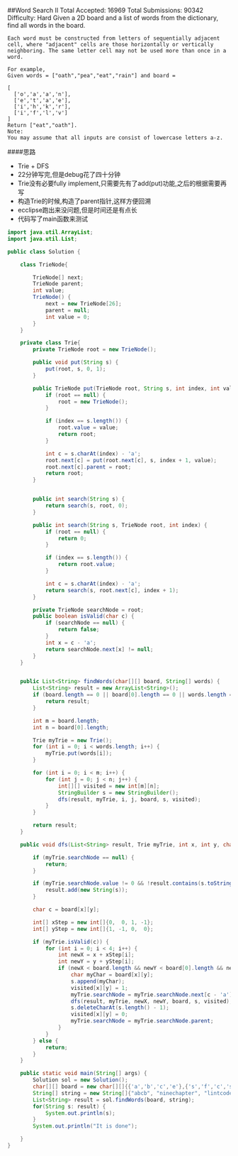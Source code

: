 ##Word Search II
	Total Accepted: 16969 Total Submissions: 90342 Difficulty: Hard
	Given a 2D board and a list of words from the dictionary, find all words in the board.

	Each word must be constructed from letters of sequentially adjacent cell, where "adjacent" cells are those horizontally or vertically neighboring. The same letter cell may not be used more than once in a word.

	For example,
	Given words = ["oath","pea","eat","rain"] and board =

	[
	  ['o','a','a','n'],
	  ['e','t','a','e'],
	  ['i','h','k','r'],
	  ['i','f','l','v']
	]
	Return ["eat","oath"].
	Note:
	You may assume that all inputs are consist of lowercase letters a-z.

####思路
- Trie + DFS
- 22分钟写完,但是debug花了四十分钟
- Trie没有必要fully implement,只需要先有了add(put)功能,之后的根据需要再写
- 构造Trie的时候,构造了parent指针,这样方便回溯
- ecclipse跑出来没问题,但是时间还是有点长
- 代码写了main函数来测试

```java
import java.util.ArrayList;
import java.util.List;

public class Solution {

    class TrieNode{

        TrieNode[] next;
        TrieNode parent;
        int value;
        TrieNode() {
            next = new TrieNode[26];
            parent = null;
            int value = 0;
        }
    }

    private class Trie{
        private TrieNode root = new TrieNode();

        public void put(String s) {
            put(root, s, 0, 1);
        }

        public TrieNode put(TrieNode root, String s, int index, int value) {
            if (root == null) {
                root = new TrieNode();
            }

            if (index == s.length()) {
                root.value = value;
                return root;
            }

            int c = s.charAt(index) - 'a';
            root.next[c] = put(root.next[c], s, index + 1, value);
            root.next[c].parent = root;
            return root;
        }


        public int search(String s) {
            return search(s, root, 0);
        }

        public int search(String s, TrieNode root, int index) {
            if (root == null) {
                return 0;
            }

            if (index == s.length()) {
                return root.value;
            }

            int c = s.charAt(index) - 'a';
            return search(s, root.next[c], index + 1);
        }

        private TrieNode searchNode = root;
        public boolean isValid(char c) {
            if (searchNode == null) {
                return false;
            }
            int x = c - 'a';
            return searchNode.next[x] != null;
        }
    }


    public List<String> findWords(char[][] board, String[] words) {
        List<String> result = new ArrayList<String>();
        if (board.length == 0 || board[0].length == 0 || words.length == 0) {
            return result;
        }

        int m = board.length;
        int n = board[0].length;

        Trie myTrie = new Trie();
        for (int i = 0; i < words.length; i++) {
            myTrie.put(words[i]);
        }

        for (int i = 0; i < m; i++) {
            for (int j = 0; j < n; j++) {
                int[][] visited = new int[m][n];
                StringBuilder s = new StringBuilder();
                dfs(result, myTrie, i, j, board, s, visited);
            }
        }

        return result;
    }

    public void dfs(List<String> result, Trie myTrie, int x, int y, char[][] board, StringBuilder s, int[][] visited) {

        if (myTrie.searchNode == null) {
            return;
        }

        if (myTrie.searchNode.value != 0 && !result.contains(s.toString())) {
            result.add(new String(s));
        }

        char c = board[x][y];

        int[] xStep = new int[]{0,  0, 1, -1};
        int[] yStep = new int[]{1, -1, 0,  0};

        if (myTrie.isValid(c)) {
            for (int i = 0; i < 4; i++) {
                int newX = x + xStep[i];
                int newY = y + yStep[i];
                if (newX < board.length && newY < board[0].length && newX >= 0 && newY >= 0 && visited[newX][newY] == 0) {
                    char myChar = board[x][y];
                    s.append(myChar);
                    visited[x][y] = 1;
                    myTrie.searchNode = myTrie.searchNode.next[c - 'a'];
                    dfs(result, myTrie, newX, newY, board, s, visited);
                    s.deleteCharAt(s.length() - 1);
                    visited[x][y] = 0;
                    myTrie.searchNode = myTrie.searchNode.parent;
                }
            }
        } else {
            return;
        }
    }

    public static void main(String[] args) {
        Solution sol = new Solution();
        char[][] board = new char[][]{{'a','b','c','e'},{'s','f','c','s'},{'a','d','e','e'}};
        String[] string = new String[]{"abcb", "ninechapter", "lintcode"};
        List<String> result = sol.findWords(board, string);
        for(String s: result) {
            System.out.println(s);
        }
        System.out.println("It is done");

    }
}
```
